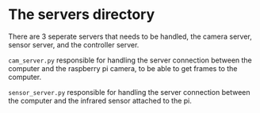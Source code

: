 # The servers directory

There are 3 seperate servers that needs to be handled, the camera server, sensor server, and the controller server.

`cam_server.py` responsible for handling the server connection between the computer and the raspberry pi camera, to be able to get frames to the computer.

`sensor_server.py` responsible for handling the server connection between the computer and the infrared sensor attached to the pi.